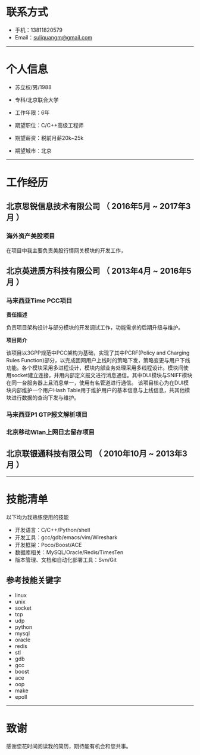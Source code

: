 # 联系方式

- 手机：13811820579 
- Email：suliquangm@gmail.com 

---

# 个人信息

 - 苏立权/男/1988 
 - 专科/北京联合大学 
 - 工作年限：6年 

 - 期望职位：C/C++高级工程师 
 - 期望薪资：税前月薪20k~25k 
 - 期望城市：北京 

---

# 工作经历

## 北京思锐信息技术有限公司 （ 2016年5月 ~ 2017年3月 ）

### 海外资产美股项目
在项目中我主要负责美股行情网关模块的开发工作，

## 北京英进质方科技有限公司 （ 2013年4月 ~ 2016年5月 ）

### 马来西亚Time PCC项目
**责任描述**

负责项目架构设计与部分模块的开发调试工作，功能需求的后期升级与维护。

**项目简介**

该项目以3GPP规范中PCC架构为基础，实现了其中PCRF(Policy and Charging Rules Function)部分，以完成固网用户上线时的策略下发，策略变更与用户下线功能。各个模块采用多进程设计，模块内部业务处理采用多线程设计。模块间使 用socket建立连接，并用内部定义报文进行消息通信。其中DUI模块与SNIFF模块在同一台服务器上且消息单一，使用有名管道进行通信。
该项目核心为在DUI模块内部维护一个用户Hash Table用于维护用户的基本信息与上线信息，共其他模块进行数据的查询下发与维护。

### 马来西亚P1 GTP报文解析项目

### 北京移动Wlan上网日志留存项目

### 
## 北京联银通科技有限公司 （ 2010年10月 ~ 2013年3月 ）

---

# 技能清单

以下均为我熟练使用的技能

- 开发语言：C/C++/Python/shell
- 开发工具：gcc/gdb/emacs/vim/Wireshark
- 开发框架：Poco/Boost/ACE
- 数据库相关：MySQL/Oracle/Redis/TimesTen
- 版本管理、文档和自动化部署工具：Svn/Git

## 参考技能关键字

- linux
- unix
- socket
- tcp
- udp
- python
- mysql
- oracle
- redis
- stl
- gdb
- gcc
- boost
- ace
- oop
- make
- epoll

---

# 致谢
感谢您花时间阅读我的简历，期待能有机会和您共事。

